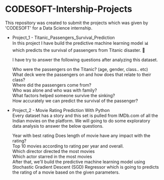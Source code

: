 # CODESOFT-Intership-Projects  

This repository was created to submit the projects which was given by 'CODESOFT' for a Data Science internship.  

- Project_1 - Titanic_Passengers_Survival_Prediction  
    In this project I have build the predictive machine learning model 📊 which predicts the survival of passengers from Titanic disaster. 🚢  

    I have try to answer the following questions after analyzing this dataset.  

    Who were the passengers on the Titanic? (age, gender, class.. etc)  
    What deck were the passengers on and how does that relate to their class?  
    Where did the passengers come from?  
    Who was alone and who was with family?  
    What factors helped someone survive the sinking?  
    How accurately we can predict the survival of the passenger?
    
- Project_2 - Movie Rating Prediction With Python  
    Every dataset has a story and this set is pulled from IMDb.com of all the Indian movies on the platform.
    We will going to do some exploratory data analysis to answer the below questions.

    Year with best rating
    Does length of movie have any impact with the rating?  
    Top 10 movies according to rating per year and overall.  
    Which director directed the most movies  
    Which actor starred in the most movies  
    After that, we'll build the predictive machine learning model using Stochastic Gradient Descent (SGD) Regressor which is going to predicts the rating of a movie based on the given parameters.
